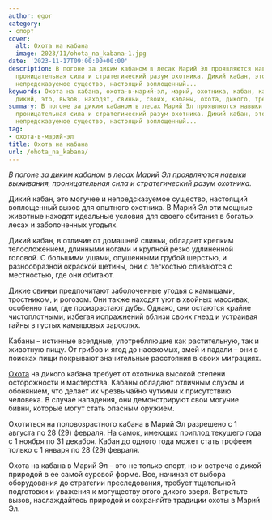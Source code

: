 ```yaml
---
author: egor
category:
- спорт
cover:
  alt: Охота на кабана
  image: 2023/11/ohota_na_kabana-1.jpg
date: '2023-11-17T09:00:00+00:00'
description: В погоне за диким кабаном в лесах Марий Эл проявляются навыки выживания,
  проницательная сила и стратегический разум охотника. Дикий кабан, это могучее и
  непредсказуемое существо, настоящий воплощенный...
keywords: Охота на кабана, охота-в-марий-эл, марий, охотника, кабан, кабана, лесах,
  дикий, это, вызов, находят, свиньи, своих, кабаны, охота, дикого, требует
summary: В погоне за диким кабаном в лесах Марий Эл проявляются навыки выживания,
  проницательная сила и стратегический разум охотника. Дикий кабан, это могучее и
  непредсказуемое существо, настоящий воплощенный...
tag:
- охота-в-марий-эл
title: Охота на кабана
url: /ohota_na_kabana/
---
```


_В погоне за диким кабаном в лесах Марий Эл проявляются навыки выживания, проницательная сила и стратегический разум охотника._

Дикий кабан, это могучее и непредсказуемое существо, настоящий воплощенный вызов для опытного охотника. В Марий Эл эти мощные животные находят идеальные условия для своего обитания в богатых лесах и заболоченных угодьях.

Дикий кабан, в отличие от домашней свиньи, обладает крепким телосложением, длинными ногами и крупной резко удлиненной головой. С большими ушами, опушенными грубой шерстью, и разнообразной окраской щетины, они с легкостью сливаются с местностью, где они обитают.

Дикие свиньи предпочитают заболоченные угодья с камышами, тростником, и рогозом. Они также находят уют в хвойных массивах, особенно там, где произрастают дубы. Однако, они остаются крайне чистоплотными, избегая испражнений вблизи своих гнезд и устраивая гайны в густых камышовых зарослях.

Кабаны – истинные всеядные, употребляющие как растительную, так и животную пищу. От грибов и ягод до насекомых, змей и падали – они в поисках пищи покрывают значительные расстояния в своих миграциях.

[Охота](/ohota-v-marij-el/) на дикого кабана требует от охотника высокой степени осторожности и мастерства. Кабаны обладают отличным слухом и обонянием, что делает их чрезвычайно чуткими к присутствию человека. В случае нападения, они демонстрируют свои могучие бивни, которые могут стать опасным оружием.

Охотиться на половозрастного кабана в Марий Эл разрешено с 1 августа по 28 (29) февраля. На самок, имеющих приплод текущего года с 1 ноября по 31 декабря. Кабан до одного года может стать трофеем только с 1 января по 28 (29) февраля.

Охота на кабана в Марий Эл – это не только спорт, но и встреча с дикой природой в ее самой суровой форме. Все, начиная от выбора оборудования до стратегии преследования, требует тщательной подготовки и уважения к могуществу этого дикого зверя. Встретьте вызов, наслаждайтесь природой и сохраняйте традиции охоты в Марий Эл.